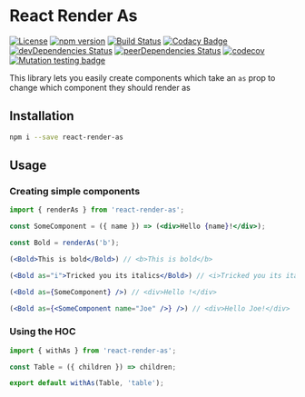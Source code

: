 # React Render As

[![License](https://img.shields.io/badge/License-Apache%202.0-blue.svg)](https://opensource.org/licenses/Apache-2.0)
[![npm version](https://badge.fury.io/js/react-render-as.svg)](https://badge.fury.io/js/react-render-as)
[![Build Status](https://travis-ci.org/pikselpalette/react-render-as.svg?branch=master)](https://travis-ci.org/pikselpalette/react-render-as)
[![Codacy Badge](https://api.codacy.com/project/badge/Grade/ff0d0c6ef29a43a4bc507ca73b9bc7e8)](https://www.codacy.com/app/samboylett/react-render-as?utm_source=github.com&amp;utm_medium=referral&amp;utm_content=pikselpalette/react-render-as&amp;utm_campaign=Badge_Grade)
[![devDependencies Status](https://david-dm.org/pikselpalette/react-render-as/dev-status.svg)](https://david-dm.org/pikselpalette/react-render-as?type=dev)
[![peerDependencies Status](https://david-dm.org/pikselpalette/react-render-as/peer-status.svg)](https://david-dm.org/pikselpalette/react-render-as?type=peer)
[![codecov](https://codecov.io/gh/pikselpalette/react-render-as/branch/master/graph/badge.svg)](https://codecov.io/gh/pikselpalette/react-render-as)
[![Mutation testing badge](https://badge.stryker-mutator.io/github.com/pikselpalette/react-render-as/master)](https://stryker-mutator.github.io)

This library lets you easily create components which take an `as` prop to change which component they should render as

## Installation

```sh
npm i --save react-render-as
```

## Usage

### Creating simple components

```jsx
import { renderAs } from 'react-render-as';

const SomeComponent = ({ name }) => (<div>Hello {name}!</div>);

const Bold = renderAs('b');

(<Bold>This is bold</Bold>) // <b>This is bold</b>

(<Bold as="i">Tricked you its italics</Bold>) // <i>Tricked you its italics</i>

(<Bold as={SomeComponent} />) // <div>Hello !</div>

(<Bold as={<SomeComponent name="Joe" />} />) // <div>Hello Joe!</div>
```

### Using the HOC

```jsx
import { withAs } from 'react-render-as';

const Table = ({ children }) => children;

export default withAs(Table, 'table');
```
